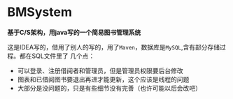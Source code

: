 # BMSystem
**基于C/S架构，用java写的一个简易图书管理系统**

这是IDEA写的，借用了别人的写的，用了`Maven`，数据库是`MySQL`,含有部分存储过程。都在SQL文件里了
几个点：
- 可以登录、注册借阅者和管理员，但是管理员权限要后台修改
- 图表和已借阅图书要退出再进才能更新，这个应该是线程的问题
- 大部分是没问题的，只是有些细节没有完善（也许可能以后会改吧）
